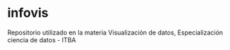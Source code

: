 # infovis
Repositorio utilizado en la materia Visualización de datos, Especialización ciencia de datos - ITBA
